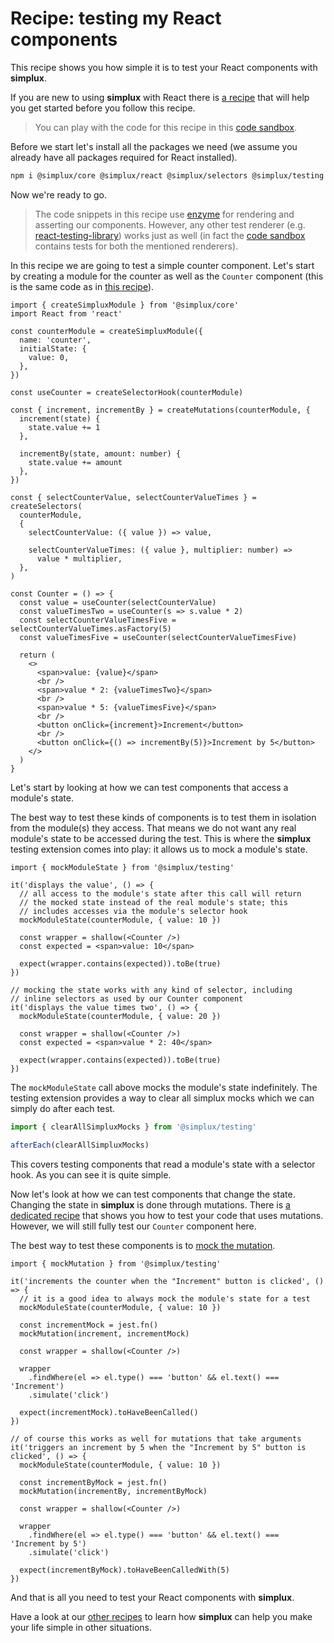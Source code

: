 # Recipe: testing my React components

This recipe shows you how simple it is to test your React components with **simplux**.

If you are new to using **simplux** with React there is [a recipe](../using-in-react-application#readme) that will help you get started before you follow this recipe.

> You can play with the code for this recipe in this [code sandbox](https://codesandbox.io/s/github/MrWolfZ/simplux/tree/master/recipes/react/testing-components).

Before we start let's install all the packages we need (we assume you already have all packages required for React installed).

```sh
npm i @simplux/core @simplux/react @simplux/selectors @simplux/testing redux -S
```

Now we're ready to go.

> The code snippets in this recipe use [enzyme](https://airbnb.io/enzyme/) for rendering and asserting our components. However, any other test renderer (e.g. [react-testing-library](https://github.com/testing-library/react-testing-library)) works just as well (in fact the [code sandbox](https://codesandbox.io/s/github/MrWolfZ/simplux/tree/master/recipes/react/testing-components) contains tests for both the mentioned renderers).

In this recipe we are going to test a simple counter component. Let's start by creating a module for the counter as well as the `Counter` component (this is the same code as in [this recipe](../using-in-react-application#readme)).

```tsx
import { createSimpluxModule } from '@simplux/core'
import React from 'react'

const counterModule = createSimpluxModule({
  name: 'counter',
  initialState: {
    value: 0,
  },
})

const useCounter = createSelectorHook(counterModule)

const { increment, incrementBy } = createMutations(counterModule, {
  increment(state) {
    state.value += 1
  },

  incrementBy(state, amount: number) {
    state.value += amount
  },
})

const { selectCounterValue, selectCounterValueTimes } = createSelectors(
  counterModule,
  {
    selectCounterValue: ({ value }) => value,

    selectCounterValueTimes: ({ value }, multiplier: number) =>
      value * multiplier,
  },
)

const Counter = () => {
  const value = useCounter(selectCounterValue)
  const valueTimesTwo = useCounter(s => s.value * 2)
  const selectCounterValueTimesFive = selectCounterValueTimes.asFactory(5)
  const valueTimesFive = useCounter(selectCounterValueTimesFive)

  return (
    <>
      <span>value: {value}</span>
      <br />
      <span>value * 2: {valueTimesTwo}</span>
      <br />
      <span>value * 5: {valueTimesFive}</span>
      <br />
      <button onClick={increment}>Increment</button>
      <br />
      <button onClick={() => incrementBy(5)}>Increment by 5</button>
    </>
  )
}
```

Let's start by looking at how we can test components that access a module's state.

The best way to test these kinds of components is to test them in isolation from the module(s) they access. That means we do not want any real module's state to be accessed during the test. This is where the **simplux** testing extension comes into play: it allows us to mock a module's state.

```tsx
import { mockModuleState } from '@simplux/testing'

it('displays the value', () => {
  // all access to the module's state after this call will return
  // the mocked state instead of the real module's state; this
  // includes accesses via the module's selector hook
  mockModuleState(counterModule, { value: 10 })

  const wrapper = shallow(<Counter />)
  const expected = <span>value: 10</span>

  expect(wrapper.contains(expected)).toBe(true)
})

// mocking the state works with any kind of selector, including
// inline selectors as used by our Counter component
it('displays the value times two', () => {
  mockModuleState(counterModule, { value: 20 })

  const wrapper = shallow(<Counter />)
  const expected = <span>value * 2: 40</span>

  expect(wrapper.contains(expected)).toBe(true)
})
```

The `mockModuleState` call above mocks the module's state indefinitely. The testing extension provides a way to clear all simplux mocks which we can simply do after each test.

```ts
import { clearAllSimpluxMocks } from '@simplux/testing'

afterEach(clearAllSimpluxMocks)
```

This covers testing components that read a module's state with a selector hook. As you can see it is quite simple.

Now let's look at how we can test components that change the state. Changing the state in **simplux** is done through mutations. There is [a dedicated recipe](../../advanced/testing-code-using-mutations#readme) that shows you how to test your code that uses mutations. However, we will still fully test our `Counter` component here.

The best way to test these components is to [mock the mutation](../../advanced/testing-code-using-mutations#readme).

```tsx
import { mockMutation } from '@simplux/testing'

it('increments the counter when the "Increment" button is clicked', () => {
  // it is a good idea to always mock the module's state for a test
  mockModuleState(counterModule, { value: 10 })

  const incrementMock = jest.fn()
  mockMutation(increment, incrementMock)

  const wrapper = shallow(<Counter />)

  wrapper
    .findWhere(el => el.type() === 'button' && el.text() === 'Increment')
    .simulate('click')

  expect(incrementMock).toHaveBeenCalled()
})

// of course this works as well for mutations that take arguments
it('triggers an increment by 5 when the "Increment by 5" button is clicked', () => {
  mockModuleState(counterModule, { value: 10 })

  const incrementByMock = jest.fn()
  mockMutation(incrementBy, incrementByMock)

  const wrapper = shallow(<Counter />)

  wrapper
    .findWhere(el => el.type() === 'button' && el.text() === 'Increment by 5')
    .simulate('click')

  expect(incrementByMock).toHaveBeenCalledWith(5)
})
```

And that is all you need to test your React components with **simplux**.

Have a look at our [other recipes](../../../../..#recipes) to learn how **simplux** can help you make your life simple in other situations.
